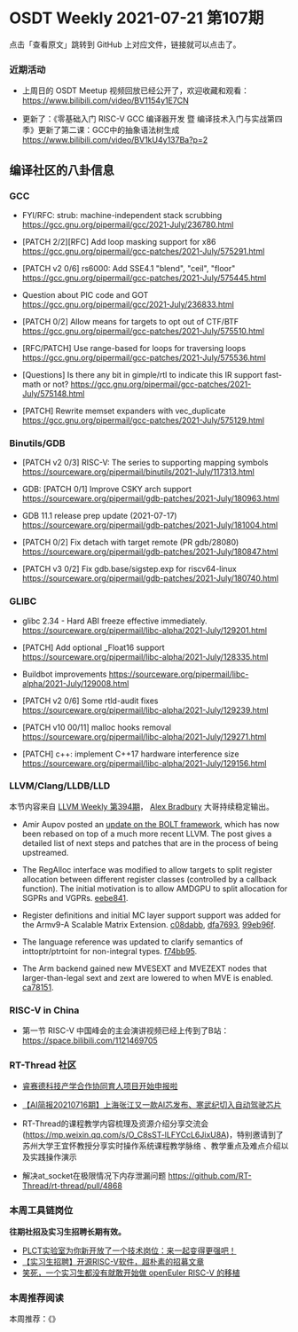 # OSDT Weekly 2021-07-21 第107期

点击「查看原文」跳转到 GitHub 上对应文件，链接就可以点击了。

### 近期活动

- 上周日的 OSDT Meetup 视频回放已经公开了，欢迎收藏和观看：
  https://www.bilibili.com/video/BV1154y1E7CN

- 更新了：《零基础入门 RISC-V GCC 编译器开发 暨 编译技术入门与实战第四季》更新了第二课：GCC中的抽象语法树生成
  https://www.bilibili.com/video/BV1kU4y137Ba?p=2

## 编译社区的八卦信息

### GCC

- FYI/RFC: strub: machine-independent stack scrubbing
  https://gcc.gnu.org/pipermail/gcc/2021-July/236780.html

- [PATCH 2/2][RFC] Add loop masking support for x86
  https://gcc.gnu.org/pipermail/gcc-patches/2021-July/575291.html

- [PATCH v2 0/6] rs6000: Add SSE4.1 "blend", "ceil", "floor"
  https://gcc.gnu.org/pipermail/gcc-patches/2021-July/575445.html

- Question about PIC code and GOT
  https://gcc.gnu.org/pipermail/gcc/2021-July/236833.html

- [PATCH 0/2] Allow means for targets to opt out of CTF/BTF
  https://gcc.gnu.org/pipermail/gcc-patches/2021-July/575510.html

- [RFC/PATCH] Use range-based for loops for traversing loops
  https://gcc.gnu.org/pipermail/gcc-patches/2021-July/575536.html

- [Questions] Is there any bit in gimple/rtl to indicate this IR support fast-math or not?
  https://gcc.gnu.org/pipermail/gcc-patches/2021-July/575148.html

- [PATCH] Rewrite memset expanders with vec_duplicate
  https://gcc.gnu.org/pipermail/gcc-patches/2021-July/575129.html

### Binutils/GDB

- [PATCH v2 0/3] RISC-V: The series to supporting mapping symbols
  https://sourceware.org/pipermail/binutils/2021-July/117313.html

- GDB: [PATCH 0/1] Improve CSKY arch support
  https://sourceware.org/pipermail/gdb-patches/2021-July/180963.html

- GDB 11.1 release prep update (2021-07-17)
  https://sourceware.org/pipermail/gdb-patches/2021-July/181004.html

- [PATCH 0/2] Fix detach with target remote (PR gdb/28080)
  https://sourceware.org/pipermail/gdb-patches/2021-July/180847.html

- [PATCH v3 0/2] Fix gdb.base/sigstep.exp for riscv64-linux
  https://sourceware.org/pipermail/gdb-patches/2021-July/180740.html

### GLIBC

- glibc 2.34 - Hard ABI freeze effective immediately.
  https://sourceware.org/pipermail/libc-alpha/2021-July/129201.html

- [PATCH] Add optional _Float16 support
  https://sourceware.org/pipermail/libc-alpha/2021-July/128335.html

- Buildbot improvements
  https://sourceware.org/pipermail/libc-alpha/2021-July/129008.html

- [PATCH v2 0/6] Some rtld-audit fixes
  https://sourceware.org/pipermail/libc-alpha/2021-July/129239.html

- [PATCH v10 00/11] malloc hooks removal
  https://sourceware.org/pipermail/libc-alpha/2021-July/129271.html

- [PATCH] c++: implement C++17 hardware interference size
  https://sourceware.org/pipermail/libc-alpha/2021-July/129156.html

### LLVM/Clang/LLDB/LLD

本节内容来自 [LLVM Weekly 第394期](http://llvmweekly.org/issue/394)，
[Alex Bradbury](https://www.linkedin.com/in/alex-bradbury/) 大哥持续稳定输出。

* Amir Aupov posted an [update on the BOLT framework](https://lists.llvm.org/pipermail/llvm-dev/2021-July/151755.html), which has now been rebased on top of a much more recent LLVM. The post gives a detailed list of next steps and patches that are in the process of being upstreamed.

* The RegAlloc interface was modified to allow targets to split register allocation between different register classes (controlled by a callback function). The initial motivation is to allow AMDGPU to split allocation for SGPRs and VGPRs. [eebe841](https://reviews.llvm.org/rGeebe841a47cb).

* Register definitions and initial MC layer support support was added for the Armv9-A Scalable Matrix Extension.
  [c08dabb](https://reviews.llvm.org/rGc08dabb0f476),
  [dfa7693](https://reviews.llvm.org/rGdfa76933c296),
  [99eb96f](https://reviews.llvm.org/rG99eb96f03186).

* The language reference was updated to clarify semantics of inttoptr/ptrtoint for non-integral types. [f74bb95](https://reviews.llvm.org/rGf74bb95bbe4d).

* The Arm backend gained new MVESEXT and MVEZEXT nodes that larger-than-legal sext and zext are lowered to when MVE is enabled.
  [ca78151](https://reviews.llvm.org/rGca78151001d8).

### RISC-V in China

- 第一节 RISC-V 中国峰会的主会演讲视频已经上传到了B站：
  https://space.bilibili.com/1121469705

### RT-Thread 社区

- [睿赛德科技产学合作协同育人项目开始申报啦](https://mp.weixin.qq.com/s/EEuVWKOwyRq0HqeQDbCDBw)

- [【AI简报20210716期】上海张江又一款AI芯发布、寒武纪切入自动驾驶芯片](https://mp.weixin.qq.com/s/tdgstNEZBlEbkyy_Xp7DiQ)

- RT-Thread的课程教学内容梳理及资源介绍分享交流会 (https://mp.weixin.qq.com/s/O_C8sST-lLFYCcL6JixU8A)，特别邀请到了苏州大学王宜怀教授分享实时操作系统课程教学脉络 、教学重点及难点介绍以及实践操作演示

- 解决at_socket在极限情况下内存泄漏问题  https://github.com/RT-Thread/rt-thread/pull/4868

### 本周工具链岗位

**往期社招及实习生招聘长期有效。**

- [PLCT实验室为你新开放了一个技术岗位：来一起变得更强吧！](https://mp.weixin.qq.com/s/wXj-w5QCfRCLZ8eko1ysxQ)
- [【实习生招聘】开源RISC-V软件，超朴素的招募文章](https://mp.weixin.qq.com/s/ETtlYTHa_41SYrxpSuh_sw)
- [笑死，一个实习生都没有就敢开始做 openEuler RISC-V 的移植](https://mp.weixin.qq.com/s/x_LUxu1dJTaN6VS7DU6xsg)

### 本周推荐阅读

本周推荐：《》
